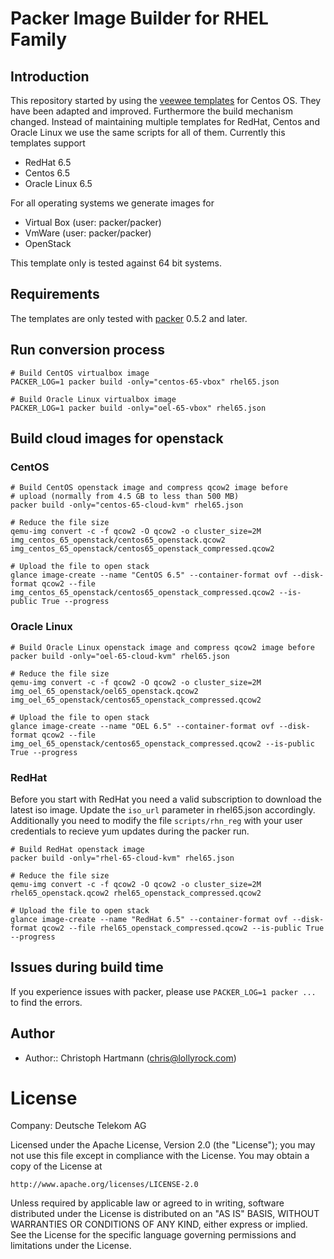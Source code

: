 # Packer Image Builder for RHEL Family

## Introduction

This repository started by using the [veewee templates](https://github.com/jedi4ever/veewee/tree/master/templates) for Centos OS. They have been adapted and improved. Furthermore the build mechanism changed. Instead of maintaining multiple templates for RedHat, Centos and Oracle Linux we use the same scripts for all of them. Currently this templates support

 - RedHat 6.5
 - Centos 6.5
 - Oracle Linux 6.5

For all operating systems we generate images for 

 - Virtual Box (user: packer/packer)
 - VmWare (user: packer/packer)
 - OpenStack

This template only is tested against 64 bit systems. 

## Requirements

The templates are only tested with [packer](http://www.packer.io/downloads.html) 0.5.2 and later.

## Run conversion process

    # Build CentOS virtualbox image
    PACKER_LOG=1 packer build -only="centos-65-vbox" rhel65.json

    # Build Oracle Linux virtualbox image
    PACKER_LOG=1 packer build -only="oel-65-vbox" rhel65.json

## Build cloud images for openstack

### CentOS

    # Build CentOS openstack image and compress qcow2 image before 
    # upload (normally from 4.5 GB to less than 500 MB)
    packer build -only="centos-65-cloud-kvm" rhel65.json

    # Reduce the file size
    qemu-img convert -c -f qcow2 -O qcow2 -o cluster_size=2M img_centos_65_openstack/centos65_openstack.qcow2 img_centos_65_openstack/centos65_openstack_compressed.qcow2

    # Upload the file to open stack
    glance image-create --name "CentOS 6.5" --container-format ovf --disk-format qcow2 --file img_centos_65_openstack/centos65_openstack_compressed.qcow2 --is-public True --progress

### Oracle Linux

    # Build Oracle Linux openstack image and compress qcow2 image before 
    packer build -only="oel-65-cloud-kvm" rhel65.json
    
    # Reduce the file size
    qemu-img convert -c -f qcow2 -O qcow2 -o cluster_size=2M img_oel_65_openstack/oel65_openstack.qcow2 img_oel_65_openstack/centos65_openstack_compressed.qcow2
    
    # Upload the file to open stack
    glance image-create --name "OEL 6.5" --container-format ovf --disk-format qcow2 --file img_oel_65_openstack/centos65_openstack_compressed.qcow2 --is-public True --progress

### RedHat

Before you start with RedHat you need a valid subscription to download the latest iso image. Update the `iso_url` parameter in rhel65.json accordingly. Additionally you need to modify the file `scripts/rhn_reg` with your user credentials to recieve yum updates during the packer run.

    # Build RedHat openstack image
    packer build -only="rhel-65-cloud-kvm" rhel65.json

    # Reduce the file size
    qemu-img convert -c -f qcow2 -O qcow2 -o cluster_size=2M rhel65_openstack.qcow2 rhel65_openstack_compressed.qcow2

    # Upload the file to open stack
    glance image-create --name "RedHat 6.5" --container-format ovf --disk-format qcow2 --file rhel65_openstack_compressed.qcow2 --is-public True --progress

## Issues during build time

If you experience issues with packer, please use `PACKER_LOG=1 packer ... ` to find the errors.

## Author

 - Author:: Christoph Hartmann (<chris@lollyrock.com>)

# License

Company: Deutsche Telekom AG

Licensed under the Apache License, Version 2.0 (the "License");
you may not use this file except in compliance with the License.
You may obtain a copy of the License at

    http://www.apache.org/licenses/LICENSE-2.0

Unless required by applicable law or agreed to in writing, software
distributed under the License is distributed on an "AS IS" BASIS,
WITHOUT WARRANTIES OR CONDITIONS OF ANY KIND, either express or implied.
See the License for the specific language governing permissions and
limitations under the License.
